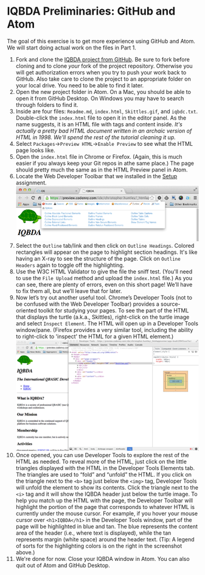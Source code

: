 # IQBDA Preliminaries: GitHub and Atom

The goal of this exercise is to get more experience using GitHub and Atom. We will start doing actual work on the files in Part 1.

1. Fork and clone the [IQBDA project from GitHub](https://github.com/christopherhuntley/iqbda). Be sure to fork before cloning and to clone *your* fork of the project repository. Otherwise you will get authorization errors when you try to push your work back to GitHub. Also take care to clone the project to an appropriate folder on your local drive. You need to be able to find it later.  
2. Open the new project folder in Atom. On a Mac, you should be able to open it from GitHub Desktop. On Windows you may have to search through folders to find it.
3. Inside are four files: `Readme.md`, `index.html`, `Skittles.gif`, and `iqbdc.txt`. Double-click the `index.html` file to open it in the editor panel. As the name suggests, it is an HTML file with tags and content inside. *It's actually a pretty bad HTML document written in an archaic version of HTML in 1998. We'll spend the rest of the tutorial cleaning it up.*
4. Select `Packages`→`Preview HTML`→`Enable Preview` to see what the HTML page looks like. 
5. Open the `index.html` file in Chrome or Firefox. (Again, this is much easier if you always keep your Git repos in athe same place.) The page should pretty much the same as in the HTML Preview panel in Atom.
6. Locate the Web Developer Toolbar that we installed in the [Setup](../Setup.md) assignment. ![Web Developer Toolbar](images/prelim1.png)
7. Select the `Outline` tab/link and then click on `Outline Headings`. Colored rectangles will appear on the page to highlight section headings. It's like having an X-ray to see the structure of the page. Click on `Outline Headers` again to toggle off the highlighting.
8. Use the W3C HTML Validator to give the file the sniff test. (You'll need to use the `File Upload` method and upload the `index.html` file.) As you can see, there are plenty of errors, even on this short page! We’ll have to fix them all, but we’ll leave that for later.
9. Now let’s try out another useful tool. Chrome’s Developer Tools (not to be confused with the Web Developer Toolbar) provides a source-oriented toolkit for studying your pages. To see the part of the HTML that displays the turtle (a.k.a., Skittles), right-click on the turtle image and select `Inspect Element`. The HTML will open up in a Developer Tools window/pane. (Firefox provides a very similar tool, including the ability to right-click to 'inspect' the HTML for a given HTML element.)
![Chrome Developer Tools](images/prelim2.png)
10. Once opened, you can use Developer Tools to explore the rest of the HTML as needed. To reveal more of the HTML, just click on the little triangles displayed with the HTML in the Developer Tools Elements tab. The triangles are used to “fold” and “unfold” the HTML. If you click on the triangle next to the `<b>` tag just below the `<img>` tag, Developer Tools will unfold the element to show its contents. Click the triangle next to the `<i>` tag and it will show the IQBDA header just below the turtle image. To help you match up the HTML with the page, the Developer Toolbar will highlight the portion of the page that corresponds to whatever HTML is currently under the mouse cursor. For example, if you hover your mouse cursor over `<h1>IQBDA</h1>` in the Developer Tools window, part of the page will be highlighted in blue and tan. The blue represents the content area of the header (i.e., where text is displayed), while the tan represents margin (white space) around the header text. (Tip: A legend of sorts for the highlighting colors is on the right in the screenshot above.)
11. We're done for now. Close your IQBDA window in Atom. You can also quit out of Atom and GitHub Desktop.  
